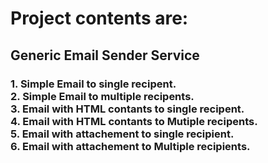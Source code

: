 <h1>Project contents are:</h1>
<h2>Generic Email Sender Service</h2>
<h3>
1. Simple Email to single recipent.<br>
2. Simple Email to multiple recipents.<br>
3. Email with HTML contants to single recipent.<br>
4. Email with HTML contants to Mutiple recipents.<br>
5. Email with attachement to single recipient.<br>
6. Email with attachement to Multiple recipients.
</h3>
